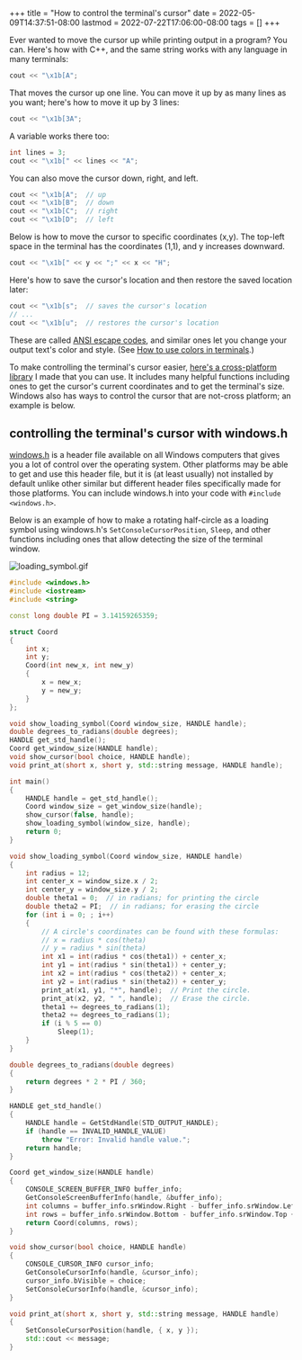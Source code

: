 +++
title = "How to control the terminal's cursor"
date = 2022-05-09T14:37:51-08:00
lastmod = 2022-07-22T17:06:00-08:00
tags = []
+++

Ever wanted to move the cursor up while printing output in a program? You can. Here's how with C++, and the same string works with any language in many terminals:

```cpp
cout << "\x1b[A";
```

That moves the cursor up one line. You can move it up by as many lines as you want; here's how to move it up by 3 lines:

```cpp
cout << "\x1b[3A";
```

A variable works there too:

```cpp
int lines = 3;
cout << "\x1b[" << lines << "A";
```

You can also move the cursor down, right, and left.

```cpp
cout << "\x1b[A";  // up
cout << "\x1b[B";  // down
cout << "\x1b[C";  // right
cout << "\x1b[D";  // left
```

Below is how to move the cursor to specific coordinates (x,y). The top-left space in the terminal has the coordinates (1,1), and y increases downward.

```cpp
cout << "\x1b[" << y << ";" << x << "H";
```

Here's how to save the cursor's location and then restore the saved location later:

```cpp
cout << "\x1b[s";  // saves the cursor's location
// ...
cout << "\x1b[u";  // restores the cursor's location
```

These are called [ANSI escape codes](https://en.wikipedia.org/wiki/ANSI_escape_code), and similar ones let you change your output text's color and style. (See [How to use colors in terminals](/posts/how-to-use-colors-in-terminals).)

To make controlling the terminal's cursor easier, [here's a cross-platform library](https://github.com/wheelercj/ynot) I made that you can use. It includes many helpful functions including ones to get the cursor's current coordinates and to get the terminal's size. Windows also has ways to control the cursor that are not-cross platform; an example is below.

## controlling the terminal's cursor with windows.h

[windows.h](https://en.wikipedia.org/wiki/Windows.h) is a header file available on all Windows computers that gives you a lot of control over the operating system. Other platforms may be able to get and use this header file, but it is (at least usually) not installed by default unlike other similar but different header files specifically made for those platforms. You can include windows.h into your code with `#include <windows.h>`.

Below is an example of how to make a rotating half-circle as a loading symbol using windows.h's `SetConsoleCursorPosition`, `Sleep`, and other functions including ones that allow detecting the size of the terminal window.

![loading_symbol.gif](/loading_symbol.gif)

```cpp
#include <windows.h>
#include <iostream>
#include <string>

const long double PI = 3.14159265359;

struct Coord
{
	int x;
	int y;
	Coord(int new_x, int new_y)
    {
		x = new_x;
		y = new_y;
	}
};

void show_loading_symbol(Coord window_size, HANDLE handle);
double degrees_to_radians(double degrees);
HANDLE get_std_handle();
Coord get_window_size(HANDLE handle);
void show_cursor(bool choice, HANDLE handle);
void print_at(short x, short y, std::string message, HANDLE handle);

int main()
{
	HANDLE handle = get_std_handle();
	Coord window_size = get_window_size(handle);
	show_cursor(false, handle);
	show_loading_symbol(window_size, handle);
	return 0;
}

void show_loading_symbol(Coord window_size, HANDLE handle)
{
	int radius = 12;
	int center_x = window_size.x / 2;
	int center_y = window_size.y / 2;
	double theta1 = 0;  // in radians; for printing the circle
	double theta2 = PI;  // in radians; for erasing the circle
	for (int i = 0; ; i++)
    {
		// A circle's coordinates can be found with these formulas:
		// x = radius * cos(theta)
		// y = radius * sin(theta)
		int x1 = int(radius * cos(theta1)) + center_x;
		int y1 = int(radius * sin(theta1)) + center_y;
		int x2 = int(radius * cos(theta2)) + center_x;
		int y2 = int(radius * sin(theta2)) + center_y;
		print_at(x1, y1, "*", handle);  // Print the circle.
		print_at(x2, y2, " ", handle);  // Erase the circle.
		theta1 += degrees_to_radians(1);
		theta2 += degrees_to_radians(1);
		if (i % 5 == 0)
			Sleep(1);
	}
}

double degrees_to_radians(double degrees)
{
	return degrees * 2 * PI / 360;
}

HANDLE get_std_handle()
{
	HANDLE handle = GetStdHandle(STD_OUTPUT_HANDLE);
	if (handle == INVALID_HANDLE_VALUE)
		throw "Error: Invalid handle value.";
	return handle;
}

Coord get_window_size(HANDLE handle)
{
	CONSOLE_SCREEN_BUFFER_INFO buffer_info;
	GetConsoleScreenBufferInfo(handle, &buffer_info);
	int columns = buffer_info.srWindow.Right - buffer_info.srWindow.Left + 1;
	int rows = buffer_info.srWindow.Bottom - buffer_info.srWindow.Top + 1;
	return Coord(columns, rows);
}

void show_cursor(bool choice, HANDLE handle)
{
	CONSOLE_CURSOR_INFO cursor_info;
	GetConsoleCursorInfo(handle, &cursor_info);
	cursor_info.bVisible = choice;
	SetConsoleCursorInfo(handle, &cursor_info);
}

void print_at(short x, short y, std::string message, HANDLE handle)
{
	SetConsoleCursorPosition(handle, { x, y });
	std::cout << message;
}
```
